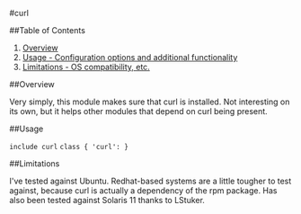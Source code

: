 #curl

##Table of Contents

1. [Overview](#overview)
2. [Usage - Configuration options and additional functionality](#usage)
3. [Limitations - OS compatibility, etc.](#limitations)

##Overview

Very simply, this module makes sure that curl is installed.  Not interesting
on its own, but it helps other modules that depend on curl being present.

##Usage

```include curl```
```class { 'curl': }```

##Limitations

I've tested against Ubuntu.  Redhat-based systems are a little tougher to test
against, because curl is actually a dependency of the rpm package.  Has also
been tested against Solaris 11 thanks to LStuker.
